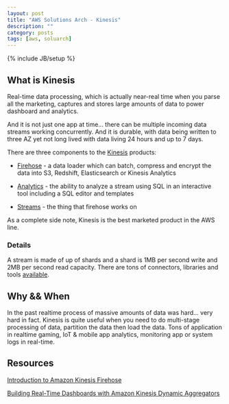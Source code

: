```yaml
---
layout: post
title: "AWS Solutions Arch - Kinesis"
description: ""
category: posts
tags: [aws, soluarch]
---
```

{% include JB/setup %}


## What is Kinesis
Real-time data processing, which is actually near-real time when you parse all the marketing, captures and stores large amounts of data to power dashboard and analytics.

And it is not just one app at time... there can be multiple incoming data streams working concurrently. And it is durable, with data being written to three AZ yet not long lived with data living 24 hours and up to 7 days. 

There are three components to the [Kinesis](https://aws.amazon.com/kinesis/) products:

- [Firehose](https://aws.amazon.com/kinesis/firehose/) - a data loader which can batch, compress and encrypt the data into S3, Redshift, Elasticsearch or Kinesis Analytics

- [Analytics](https://aws.amazon.com/kinesis/analytics/) - the ability to analyze a stream using SQL in an interactive tool including a SQL editor and templates

- [Streams](https://aws.amazon.com/kinesis/streams/) - the thing that firehose works on

As a complete side note, Kinesis is the best marketed product in the AWS line. 

### Details
A stream is made of up of shards and a shard is 1MB per second write and 2MB per second read capacity. There are tons of connectors, libraries and tools [available](https://aws.amazon.com/kinesis/streams/developer-resources/). 

## Why && When
In the past realtime process of massive amounts of data was hard... very hard in fact.  Kinesis is quite useful when you need to do multi-stage processing of data, partition the data then load the data. Tons of application in realtime gaming, IoT & mobile app analytics, monitoring app or system logs in real-time.

## Resources

[Introduction to Amazon Kinesis Firehose](https://qwiklabs.com/focuses/2988) 

[Building Real-Time Dashboards with Amazon Kinesis Dynamic Aggregators](https://qwiklabs.com/focuses/2596)

